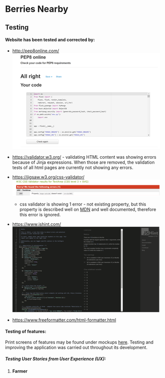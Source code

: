 # Berries Nearby

## Testing

#### Website has been tested and corrected by: 
- http://pep8online.com/
![PEP8 result](static/testing/pep8-result.png)

- https://validator.w3.org/ - validating HTML content was showing errors because of Jinja expressions. When those are removed, the validation tests of all html pages are currently not showing any errors.

- https://jigsaw.w3.org/css-validator/ 
![CSS validator result](static/testing/css-validator-result.png)
    - css validator is showing 1 error - not existing property, but this property is described well on [MDN](https://developer.mozilla.org/en-US/docs/Web/CSS/shape-outside) and well documented, therefore this error is ignored.

- https://www.jshint.com/
![JSHint result](static/testing/jshint-result.png)

- https://www.freeformatter.com/html-formatter.html 

#### Testing of features:
Print screens of features may be found under mockups [here](MOCKUPS.md).
Testing and improving the application was carried out throughout its development. 

##### Testing User Stories from User Experience (UX): 

1. **Farmer**
